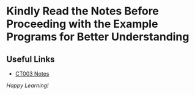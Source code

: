 # Kindly Read the Notes Before Proceeding with the Example Programs for Better Understanding

## Useful Links

- [CT003 Notes](https://github.com/DipsanaRoy/c-extensions/blob/main/CE0000003_Try_Out/CT003_NOTES.md)

*Happy Learning!*
